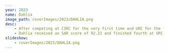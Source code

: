 ```yaml
---
year: 2023
name: Dahlia
image_path: roverImages/2023/DAHLIA.png
desc:   
    - After competing at CIRC for the very first time and URC for the first time since COVID-19 our team was back and ready to work hard to build our best rover yet! Similar to previous years, Dahlia’s electrical system remains accessible and serviceable. A battery and BMS provide power and protection to the rover, while the electrical box contains electronics needed for operation. A custom built power distribution PCB steps down voltages for various rover operations, and the custom built MCU board controls signals to the arm motors, instruments and sample handling box, and LEDs to successfully carry out mission tasks. Two radio configurations at different frequencies ensures efficient operation for different missions up to 2km. In terms of new software developments; Dahlia uses an extended Kalman filter (EKF) consuming IMU orientation and multi-band GPS translation updates to predict and refine a smooth global transform. Visual odometry is used to produce 25 hz transform for localized tasks where accuracy is paramount, such as traversing the gate. Moteus brushless controllers have been integrated to provide reliable velocity control to the wheelbase. Our mechanical branch also made many new design decisions. Including a modified the welded torsion box to highly optimize for mass and load cases, a redesigned arm cycloidal gearboxes to efficiently transfer torque across joints using brushless motors, implementing a slip ring to allow infinite rotations of the end effector, and adding a sample acquisition subsystem that consists of a 3 degree of freedom robotic arm and end effector to scoop soil. Dahlia also features a optimized carousel system by modifying actuators and camera mounting, designed for a new chemical test, and added a sample cache to ISH. Finally the mechanical team tested new tire treads for increasing traction and reduced slop in mobility joints on Dahlia. The astrobiology team implemented 3 new tests to determine extant, extinct, and no life presence in soil samples. These tests included a ninhydrin test which tests for amino acids, ethanol autofluorescence test which tests for chlorophyll, and emulsion test which tests for lipids. 
    - Dahlia received an SAR score of 92.21 and finished fourth at URC with an overall score of 343.08!
slideshow: 
    - roverImages/2023/DAHLIA.png
---
```


